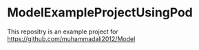 # ModelExampleProjectUsingPod
This repositry is an example project for https://github.com/muhammadali2012/Model
